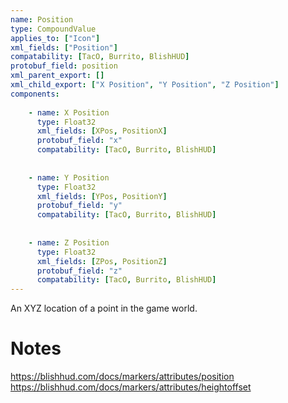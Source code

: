 ```yaml
---
name: Position
type: CompoundValue
applies_to: ["Icon"]
xml_fields: ["Position"]
compatability: [TacO, Burrito, BlishHUD]
protobuf_field: position
xml_parent_export: []
xml_child_export: ["X Position", "Y Position", "Z Position"]
components:
  
    - name: X Position
      type: Float32
      xml_fields: [XPos, PositionX]
      protobuf_field: "x"
      compatability: [TacO, Burrito, BlishHUD]
      
    
    - name: Y Position
      type: Float32
      xml_fields: [YPos, PositionY]
      protobuf_field: "y"
      compatability: [TacO, Burrito, BlishHUD]
      
    
    - name: Z Position
      type: Float32
      xml_fields: [ZPos, PositionZ]
      protobuf_field: "z"
      compatability: [TacO, Burrito, BlishHUD]
---
```

An XYZ location of a point in the game world.

Notes
=====
https://blishhud.com/docs/markers/attributes/position
https://blishhud.com/docs/markers/attributes/heightoffset
